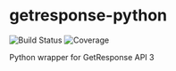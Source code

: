 # getresponse-python

![Build Status](https://app.codeship.com/projects/4b47f1f0-ed08-0134-977a-7ab4e0ed4895/status?branch=master)
![Coverage](https://codecov.io/github/pavelkalin/getresponse-python/coverage.svg?branch=master)


Python wrapper for GetResponse API 3
